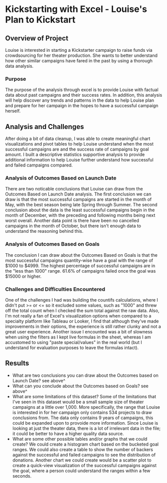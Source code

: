 # Kickstarting with Excel - Louise's Plan to Kickstart

## Overview of Project
Louise is interested in starting a Kickstarter campaign to raise funds via crowdsourcing for her theater production. She wants to better understand how other similar campaigns have fared in the past by using a thorough data analysis.
### Purpose
The purpose of the analysis through excel is to provide Louise with factual data about past campaigns and their success rates. In addition, this analysis will help discover any trends and patterns in the data to help Louise plan and prepare for her campaign in the hopes to have a successful campaign herself.
## Analysis and Challenges
After doing a bit of data cleanup, I was able to create meaningful chart visualizations and pivot tables to help Louise understand when the most successful campaigns are and the success rate of campaigns by goal amount. I built a descriptive statistics supportive analysis to provide additional information to help Louise further understand how successful and failed campaigns compared.
### Analysis of Outcomes Based on Launch Date
There are two noticable conclusions that Louise can draw from the Outcomes Based on Launch Date analysis. The first conclusion we can draw is that the most successful campaigns are started in the month of May, with the best season being late Spring through Summer. The second conclusion about the data is the least successful campaigns begin in the month of December, with the preceding and following months being next worst overall. Another  data point is there have been no cancelled campaigns in the month of October, but there isn't enough data to understand the reasoning behind this.
### Analysis of Outcomes Based on Goals
The conclusion I can draw about the Outcomes Based on Goals is that the most successful campaigns quantity-wise have a goal with the range of $1000 to $4999. The highest percentage of successful campaigns are in the "less than 1000" range. 61.6% of campaigns failed once the goal was $15000 or higher.
### Challenges and Difficulties Encountered
One of the challenges I had was building the countifs calculations, where I didn't put >= or <= so it excluded some values, such as "1000" and threw off the total count when I checked the sum total against the raw data. Also, I'm not really a fan of Excel's visualization options when compared to a specialty platform like Tableau or Looker, I find that although they've made improvements in their options, the experience is still rather clunky and not a great user experience. Another issue I encounted was a bit of slowness when using the filters as I kept live formulas in the sheet, whereas I am accustomed to using "paste special/values" in the real world (but I understand for evaluation purposes to leave the formulas intact).
## Results

- What are two conclusions you can draw about the Outcomes based on Launch Date?
  see above^
- What can you conclude about the Outcomes based on Goals?
  see above^
- What are some limitations of this dataset?
  Some of the limitations that I've seen in this dataset would be a small sample size of theater campaigns at a little over 1,000. More specifically, the range that Louise is interested in for her campaign only contains 534 projects to draw conclusions from. The data only contains 9 years of campaigns, this could be expanded upon to provoide more information. Since Louise is looking at just the theater data, there is a lot of irrelevant data in the file; it could be better to have a higher quality data source.
- What are some other possible tables and/or graphs that we could create?
  We could create a histogram chart based on the bucketed goal ranges. We could also create a table to show the number of backers against the successful and failed campaigns to see the distribution of donations. Another chart we could create would be a scatter plot to create a quick-view visualization of the successful campaigns against the goal, where a person could understand the ranges within a few seconds.

